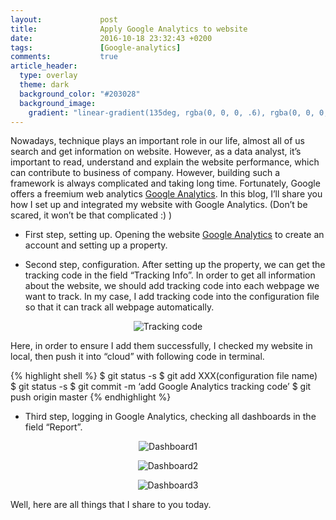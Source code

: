 ```yaml
---
layout:             post
title:              Apply Google Analytics to website
date:               2016-10-18 23:32:43 +0200
tags:               [Google-analytics]
comments:           true
article_header:
  type: overlay
  theme: dark
  background_color: "#203028"
  background_image:
    gradient: "linear-gradient(135deg, rgba(0, 0, 0, .6), rgba(0, 0, 0, .4))"
---
```


Nowadays, technique plays an important role in our life, almost all of us search
and get information on website. However, as a data analyst, it’s important to
read, understand and explain the website performance, which can contribute to
business of company. However, building such a framework is always complicated
and taking long time. Fortunately, Google offers a freemium web analytics
[Google Analytics][Google Analytics]. In this blog, I’ll share you how I
set up and integrated my website with Google Analytics. (Don’t be scared, it
won’t be that complicated :) )

- First step, setting up. Opening the website [Google Analytics][Google Analytics]
to create an account and setting up a property.

- Second step, configuration. After setting up the property, we can get the
tracking code in the field “Tracking Info”. In order to get all information
about the website, we should add tracking code into each webpage we want to
track. In my case, I add tracking code into the configuration file so that it
can track all webpage automatically.

<p align="center">
  <img alt="Tracking code" src="{{ site.baseurl }}/images/20161018-tracking-code.png"/>
</p>

Here, in order to ensure I add them successfully, I checked my website in local,
then push it into “cloud” with following code in terminal.

{% highlight shell %}
  $ git status -s
  $ git add XXX(configuration file name)
  $ git status -s
  $ git commit -m ‘add Google Analytics tracking code’
  $ git push origin master
{% endhighlight %}

- Third step, logging in Google Analytics, checking all dashboards in the field
“Report”.

<p align="center">
  <img alt="Dashboard1" src="{{ site.baseurl }}/images/20161018-dashboard1.png"/>
</p>

<p align="center">
  <img alt="Dashboard2" src="{{ site.baseurl }}/images/20161018-dashboard2.png"/>
</p>

<p align="center">
  <img alt="Dashboard3" src="{{ site.baseurl }}/images/20161018-dashboard3.png"/>
</p> 

Well, here are all things that I share to you today.

[Google Analytics]:https://www.google.com/analytics
